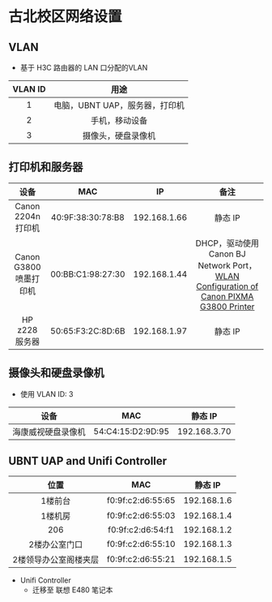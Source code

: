 # 古北校区网络设置

## VLAN
* 基于 H3C 路由器的 LAN 口分配的VLAN

| VLAN ID | 用途 |
| :--: | :--: |
| 1 | 电脑，UBNT UAP，服务器，打印机 |
| 2 | 手机，移动设备 |
| 3 | 摄像头，硬盘录像机 |

## 打印机和服务器

| 设备 | MAC | IP | 备注 |
| :--: | :--: | :--: | :--: |
| Canon 2204n 打印机 | 40:9F:38:30:78:B8 | 192.168.1.66 | 静态 IP |
| Canon G3800 喷墨打印机 | 00:BB:C1:98:27:30 | 192.168.1.44 | DHCP，驱动使用 Canon BJ Network Port，[WLAN Configuration of Canon PIXMA G3800 Printer](https://github.com/northbright/Notes/blob/master/Software/driver/canon/wlan-configuration-of-canon-pixma-g3800-printer/wlan-configuration-of-canon-pixma-g3800-printer.md) |
| HP z228 服务器 | 50:65:F3:2C:8D:6B | 192.168.1.97 | 静态 IP | 

## 摄像头和硬盘录像机
* 使用 VLAN ID: 3

| 设备 | MAC | 静态 IP |
| :--: | :--: | :--: |
| 海康威视硬盘录像机 | 54:C4:15:D2:9D:95 | 192.168.3.70 |

## UBNT UAP and Unifi Controller

| 位置 | MAC | 静态 IP |
| :--: | :--: | :--: |
| 1楼前台 | f0:9f:c2:d6:55:65 | 192.168.1.6 |
| 1楼机房 | f0:9f:c2:d6:55:03 | 192.168.1.4 |
| 206 | f0:9f:c2:d6:54:f1 | 192.168.1.2 |
| 2楼办公室门口 | f0:9f:c2:d6:55:10 | 192.168.1.3 |
| 2楼领导办公室阁楼夹层 | f0:9f:c2:d6:55:21 | 192.168.1.5 |

* Unifi Controller
  * 迁移至 联想 E480 笔记本
